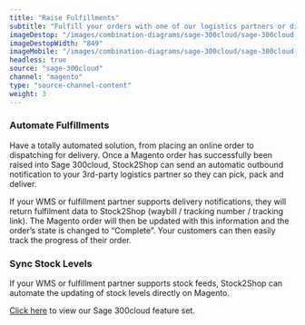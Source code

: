 ```yaml
---
title: "Raise Fulfillments"
subtitle: "Fulfill your orders with one of our logistics partners or directly in your WMS (Warehouse Management System)."
imageDestop: "/images/combination-diagrams/sage-300cloud/sage-300cloud-magento-fulfillment.svg"
imageDestopWidth: "849"
imageMobile: "/images/combination-diagrams/sage-300cloud/sage-300cloud-magento-fulfillment.svg"
headless: true
source: "sage-300cloud"
channel: "magento"
type: "source-channel-content"
weight: 3
---
```


### Automate Fulfillments
Have a totally automated solution, from placing an online order to dispatching for delivery. Once a Magento order has successfully been raised into Sage 300cloud, Stock2Shop can send an automatic outbound notification to your 3rd-party logistics partner so they can pick, pack and deliver.

If your WMS or fulfillment partner supports delivery notifications, they will return fulfilment data to Stock2Shop (waybill / tracking number / tracking link). The Magento order will then be updated with this information and the order’s state is changed to “Complete”. Your customers can then easily track the progress of their order.

### Sync Stock Levels
If your WMS or fulfillment partner supports stock feeds, Stock2Shop can automate the updating of stock levels directly on Magento.

[Click here](/help/features/sage-300cloud/ "Sage 300cloud Features") to view our Sage 300cloud feature set.